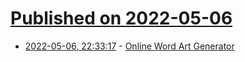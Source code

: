 # [Published on 2022-05-06](index.md)

* [2022-05-06, 22:33:17](https://news.ycombinator.com/item?id=31290245) - [Online Word Art Generator](https://www.makewordart.com)
